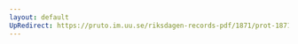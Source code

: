 ```yaml
---
layout: default
UpRedirect: https://pruto.im.uu.se/riksdagen-records-pdf/1871/prot-1871--ak--520/prot-1871--ak--520_001.pdf
---
```

